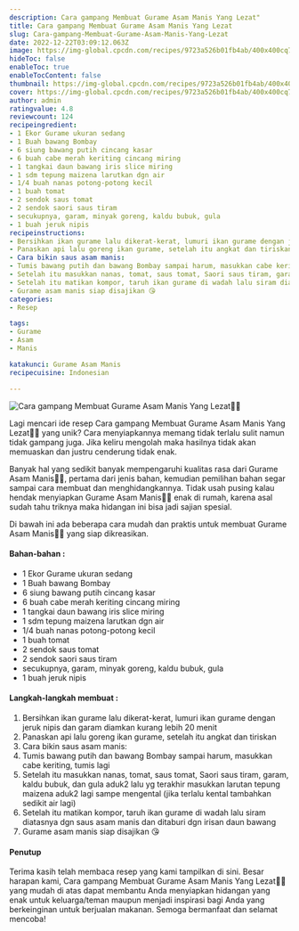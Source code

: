 ```yaml
---
description: Cara gampang Membuat Gurame Asam Manis Yang Lezat"
title: Cara gampang Membuat Gurame Asam Manis Yang Lezat
slug: Cara-gampang-Membuat-Gurame-Asam-Manis-Yang-Lezat
date: 2022-12-22T03:09:12.063Z
image: https://img-global.cpcdn.com/recipes/9723a526b01fb4ab/400x400cq70/photo.jpg
hideToc: false
enableToc: true
enableTocContent: false
thumbnail: https://img-global.cpcdn.com/recipes/9723a526b01fb4ab/400x400cq70/photo.jpg
cover: https://img-global.cpcdn.com/recipes/9723a526b01fb4ab/400x400cq70/photo.jpg
author: admin
ratingvalue: 4.8
reviewcount: 124
recipeingredient:
- 1 Ekor Gurame ukuran sedang
- 1 Buah bawang Bombay
- 6 siung bawang putih cincang kasar
- 6 buah cabe merah keriting cincang miring
- 1 tangkai daun bawang iris slice miring
- 1 sdm tepung maizena larutkan dgn air
- 1/4 buah nanas potong-potong kecil
- 1 buah tomat
- 2 sendok saus tomat
- 2 sendok saori saus tiram
- secukupnya, garam, minyak goreng, kaldu bubuk, gula
- 1 buah jeruk nipis
recipeinstructions:
- Bersihkan ikan gurame lalu dikerat-kerat, lumuri ikan gurame dengan jeruk nipis dan garam diamkan kurang lebih 20 menit
- Panaskan api lalu goreng ikan gurame, setelah itu angkat dan tiriskan
- Cara bikin saus asam manis:
- Tumis bawang putih dan bawang Bombay sampai harum, masukkan cabe keriting, tumis lagi
- Setelah itu masukkan nanas, tomat, saus tomat, Saori saus tiram, garam, kaldu bubuk, dan gula aduk2 lalu yg terakhir masukkan larutan tepung maizena aduk2 lagi sampe mengental (jika terlalu kental tambahkan sedikit air lagi)
- Setelah itu matikan kompor, taruh ikan gurame di wadah lalu siram diatasnya dgn saus asam manis dan ditaburi dgn irisan daun bawang
- Gurame asam manis siap disajikan 😘
categories:
- Resep

tags:
- Gurame
- Asam
- Manis

katakunci: Gurame Asam Manis
recipecuisine: Indonesian

---
```


![Cara gampang Membuat Gurame Asam Manis Yang Lezat👩‍🍳](https://img-global.cpcdn.com/recipes/9723a526b01fb4ab/400x400cq70/photo.jpg)

Lagi mencari ide resep Cara gampang Membuat Gurame Asam Manis Yang Lezat👩‍🍳 yang unik? Cara menyiapkannya memang tidak terlalu sulit namun tidak gampang juga. Jika keliru mengolah maka hasilnya tidak akan memuaskan dan justru cenderung tidak enak.

Banyak hal yang sedikit banyak mempengaruhi kualitas rasa dari Gurame Asam Manis👩‍🍳, pertama dari jenis bahan, kemudian pemilihan bahan segar sampai cara membuat dan menghidangkannya. Tidak usah pusing kalau hendak menyiapkan Gurame Asam Manis👩‍🍳 enak di rumah, karena asal sudah tahu triknya maka hidangan ini bisa jadi sajian spesial.

Di bawah ini ada beberapa cara mudah dan praktis untuk membuat Gurame Asam Manis👩‍🍳 yang siap dikreasikan.

<!--inarticleads1-->

#### Bahan-bahan :

- 1 Ekor Gurame ukuran sedang
- 1 Buah bawang Bombay
- 6 siung bawang putih cincang kasar
- 6 buah cabe merah keriting cincang miring
- 1 tangkai daun bawang iris slice miring
- 1 sdm tepung maizena larutkan dgn air
- 1/4 buah nanas potong-potong kecil
- 1 buah tomat
- 2 sendok saus tomat
- 2 sendok saori saus tiram
- secukupnya, garam, minyak goreng, kaldu bubuk, gula
- 1 buah jeruk nipis

<!--inarticleads2-->

#### Langkah-langkah membuat :

1. Bersihkan ikan gurame lalu dikerat-kerat, lumuri ikan gurame dengan jeruk nipis dan garam diamkan kurang lebih 20 menit
1. Panaskan api lalu goreng ikan gurame, setelah itu angkat dan tiriskan
1. Cara bikin saus asam manis:
1. Tumis bawang putih dan bawang Bombay sampai harum, masukkan cabe keriting, tumis lagi
1. Setelah itu masukkan nanas, tomat, saus tomat, Saori saus tiram, garam, kaldu bubuk, dan gula aduk2 lalu yg terakhir masukkan larutan tepung maizena aduk2 lagi sampe mengental (jika terlalu kental tambahkan sedikit air lagi)
1. Setelah itu matikan kompor, taruh ikan gurame di wadah lalu siram diatasnya dgn saus asam manis dan ditaburi dgn irisan daun bawang
1. Gurame asam manis siap disajikan 😘

#### Penutup

Terima kasih telah membaca resep yang kami tampilkan di sini. Besar harapan kami, Cara gampang Membuat Gurame Asam Manis Yang Lezat👩‍🍳 yang mudah di atas dapat membantu Anda menyiapkan hidangan yang enak untuk keluarga/teman maupun menjadi inspirasi bagi Anda yang berkeinginan untuk berjualan makanan. Semoga bermanfaat dan selamat mencoba!